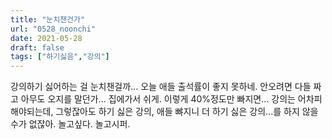 ```yaml
---
title: "눈치챈건가"
url: "0528_noonchi"
date: 2021-05-28
draft: false
tags: ["하기싫음","강의"]
---
```

강의하기 싫어하는 걸 눈치챈걸까... 오늘 애들 출석률이 좋지 못하네. 안오려면 다들 짜고 아무도 오지를 말던가... 집에가서 쉬게. 이렇게 40%정도만 빠지면... 강의는 어차피 해야되는데, 그렇잖아도 하기 싫은 강의, 애들 뺘지니 더 하기 싫은 강의...를 하지 않을수가 없잖아. 놀고싶다. 놀고시퍼.
